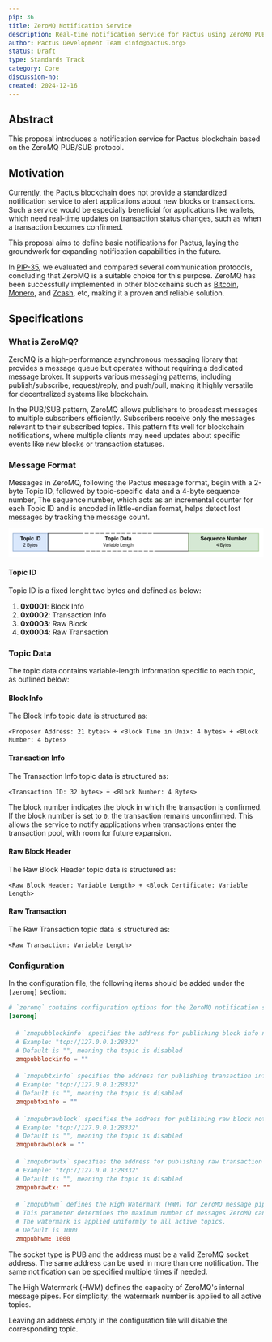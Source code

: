 ```yaml
---
pip: 36
title: ZeroMQ Notification Service
description: Real-time notification service for Pactus using ZeroMQ PUB/SUB
author: Pactus Development Team <info@pactus.org>
status: Draft
type: Standards Track
category: Core
discussion-no:
created: 2024-12-16
---
```


## Abstract

This proposal introduces a notification service for Pactus blockchain based on the ZeroMQ PUB/SUB protocol.

## Motivation

Currently, the Pactus blockchain does not provide a standardized notification service to
alert applications about new blocks or transactions.
Such a service would be especially beneficial for applications like wallets,
which need real-time updates on transaction status changes, such as when a transaction becomes confirmed.

This proposal aims to define basic notifications for Pactus,
laying the groundwork for expanding notification capabilities in the future.

In [PIP-35](./pip-35.md), we evaluated and compared several communication protocols,
concluding that ZeroMQ is a suitable choice for this purpose.
ZeroMQ has been successfully implemented in other blockchains such as
[Bitcoin](https://github.com/bitcoin/bitcoin/blob/master/doc/zmq.md),
[Monero](https://github.com/monero-project/monero/blob/master/docs/ZMQ.md), and
[Zcash](https://github.com/zcash/zcash/blob/master/doc/zmq.md), etc, making it a proven and reliable solution.

## Specifications

### What is ZeroMQ?

ZeroMQ is a high-performance asynchronous messaging library that provides a message queue but
operates without requiring a dedicated message broker.
It supports various messaging patterns, including publish/subscribe, request/reply, and push/pull,
making it highly versatile for decentralized systems like blockchain.

In the PUB/SUB pattern, ZeroMQ allows publishers to broadcast messages to multiple subscribers efficiently.
Subscribers receive only the messages relevant to their subscribed topics.
This pattern fits well for blockchain notifications,
where multiple clients may need updates about specific events like new blocks or transaction statuses.

### Message Format

Messages in ZeroMQ, following the Pactus message format,
begin with a 2-byte Topic ID, followed by topic-specific data and a 4-byte sequence number,
The sequence number, which acts as an incremental counter for each Topic ID and
is encoded in little-endian format, helps detect lost messages by tracking the message count.

![Pactus zeroMQ Message Format](../assets/pip-36/pactus_zeromq.png)

#### Topic ID

Topic ID is a fixed lenght two bytes and defined as below:

1. **0x0001**: Block Info
2. **0x0002**: Transaction Info
3. **0x0003**: Raw Block
4. **0x0004**: Raw Transaction

### Topic Data

The topic data contains variable-length information specific to each topic, as outlined below:

#### Block Info

The Block Info topic data is structured as:

```text
<Proposer Address: 21 bytes> + <Block Time in Unix: 4 bytes> + <Block Number: 4 bytes>
```

#### Transaction Info

The Transaction Info topic data is structured as:

```text
<Transaction ID: 32 bytes> + <Block Number: 4 Bytes>
```

The block number indicates the block in which the transaction is confirmed.
If the block number is set to `0`, the transaction remains unconfirmed.
This allows the service to notify applications when transactions enter the transaction pool, with room for future expansion.

#### Raw Block Header

The Raw Block Header topic data is structured as:

```text
<Raw Block Header: Variable Length> + <Block Certificate: Variable Length>
```

#### Raw Transaction

The Raw Transaction topic data is structured as:

```text
<Raw Transaction: Variable Length>
```

### Configuration

In the configuration file, the following items should be added under the `[zeromq]` section:

```toml
# `zeromq` contains configuration options for the ZeroMQ notification service.
[zeromq]

  # `zmqpubblockinfo` specifies the address for publishing block info notifications.
  # Example: "tcp://127.0.0.1:28332"
  # Default is "", meaning the topic is disabled
  zmqpubblockinfo = ""

  # `zmqpubtxinfo` specifies the address for publishing transaction info notifications.
  # Example: "tcp://127.0.0.1:28332"
  # Default is "", meaning the topic is disabled
  zmqpubtxinfo = ""

  # `zmqpubrawblock` specifies the address for publishing raw block notifications.
  # Example: "tcp://127.0.0.1:28332"
  # Default is "", meaning the topic is disabled
  zmqpubrawblock = ""

  # `zmqpubrawtx` specifies the address for publishing raw transaction notifications.
  # Example: "tcp://127.0.0.1:28332"
  # Default is "", meaning the topic is disabled
  zmqpubrawtx: ""

  # `zmqpubhwm` defines the High Watermark (HWM) for ZeroMQ message pipes.
  # This parameter determines the maximum number of messages ZeroMQ can buffer before blocking the publishing of further messages.
  # The watermark is applied uniformly to all active topics.
  # Default is 1000
  zmqpubhwm: 1000
```

The socket type is PUB and the address must be a valid ZeroMQ socket address.
The same address can be used in more than one notification.
The same notification can be specified multiple times if needed.

The High Watermark (HWM) defines the capacity of ZeroMQ's internal message pipes.
For simplicity, the watermark number is applied to all active topics.

Leaving an address empty in the configuration file will disable the corresponding topic.
